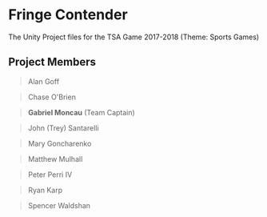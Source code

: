 # Fringe Contender
The Unity Project files for the TSA Game 2017-2018 (Theme: Sports Games)

## Project Members
> Alan Goff

> Chase O'Brien

> **Gabriel Moncau** (Team Captain)

> John (Trey) Santarelli

> Mary Goncharenko

> Matthew Mulhall

> Peter Perri IV

> Ryan Karp

> Spencer Waldshan

